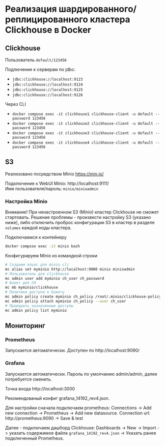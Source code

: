 # Реализация шардированного/реплицированного кластера Clickhouse в Docker


## Clickhouse

Пользователь `default/123456`

Подлючение к серверам по jdbc:
- `jdbc:clickhouse://localhost:9123`
- `jdbc:clickhouse://localhost:9124`
- `jdbc:clickhouse://localhost:9125`
- `jdbc:clickhouse://localhost:9126`

Через CLI
- `docker compose exec -it clickhouse1 clickhouse-client -u default --password 123456`
- `docker compose exec -it clickhouse2 clickhouse-client -u default --password 123456`
- `docker compose exec -it clickhouse3 clickhouse-client -u default --password 123456`
- `docker compose exec -it clickhouse4 clickhouse-client -u default --password 123456`

## S3

Реализовано посредством Minio https://min.io/

Подключение к WebUI Minio: http://localhost:9111/  
Имя пользователя/пароль: `minio/minioadmin`

### Настройка Minio

Внимание! При ненастроенном S3 (Minio) кластер Clickhouse не сможет стартовать. Решение проблемы - произвести настройку S3 (указано ниже), либо отключить проброс конфигурации S3 в кластер в разделе `volumes` каждой ноды кластера.

Подключаемся к контейнеру
```sh
docker compose exec -it minio bash
```

Конфигурируем Minio из командной строки
```sh
# Создаем яльяс для minio cli
mc alias set myminio http://localhost:9000 minio minioadmin
# Пользователь для clickhouse
mc admin user add myminio ch_user ch_password
# Бакет для CH
mc mb myminio/clickhouse
# Политики доступа к бакету
mc admin policy create myminio ch_policy /root/.minio/clickhouse-policy.json
mc admin policy attach myminio ch_policy --user ch_user
# Проверить назначенные доступы
mc admin policy list myminio
```

## Мониторинг

### Prometheus

Запускается автоматически. Доступен по http://localhost:9090/

### Grafana

Запускается автоматически. Пароль по умолчанию admin/admin, далее потребуется сменить.

Точка входа http://localhost:3000

Рекомендованый конфиг grafana_14192_rev4.json.

Для настройки сначала подключаем prometheus: Connections -> Add new connection -> Prometheus -> Add new datasource. Connection url: http://prometheus:9090 -> Save & test

Далее - подключаем дашборд Clickhouse: Dashboards -> New -> Import -> указать содержимое файла `grafana_14192_rev4.json` -> Указать ранее подключенный Prometheus.

